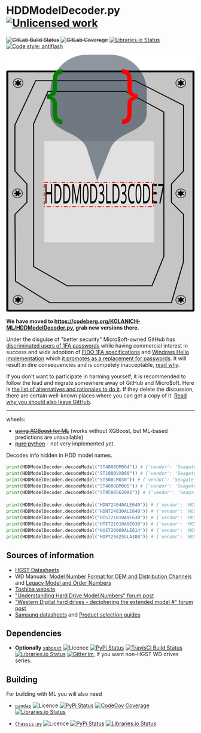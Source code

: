 HDDModelDecoder.py [![Unlicensed work](https://raw.githubusercontent.com/unlicense/unlicense.org/master/static/favicon.png)](https://unlicense.org/)
===============
~~![GitLab Build Status](https://gitlab.com/KOLANICH/HDDModelDecoder.py/badges/master/pipeline.svg)~~
~~![GitLab Coverage](https://gitlab.com/KOLANICH-ML/HDDModelDecoder.py/badges/master/coverage.svg)~~
[![Libraries.io Status](https://img.shields.io/librariesio/github/KOLANICH-ML/HDDModelDecoder.py.svg)](https://libraries.io/github/KOLANICH-ML/HDDModelDecoder.py)
[![Code style: antiflash](https://img.shields.io/badge/code%20style-antiflash-FFF.svg)](https://codeberg.org/KOLANICH-tools/antiflash.py)

![Logo](./HDDModelDecoder_Logo.svg)

**We have moved to https://codeberg.org/KOLANICH-ML/HDDModelDecoder.py, grab new versions there.**

Under the disguise of "better security" Micro$oft-owned GitHub has [discriminated users of 1FA passwords](https://github.blog/2023-03-09-raising-the-bar-for-software-security-github-2fa-begins-march-13/) while having commercial interest in success and wide adoption of [FIDO 1FA specifications](https://fidoalliance.org/specifications/download/) and [Windows Hello implementation](https://support.microsoft.com/en-us/windows/passkeys-in-windows-301c8944-5ea2-452b-9886-97e4d2ef4422) which [it promotes as a replacement for passwords](https://github.blog/2023-07-12-introducing-passwordless-authentication-on-github-com/). It will result in dire consequencies and is competely inacceptable, [read why](https://codeberg.org/KOLANICH/Fuck-GuanTEEnomo).

If you don't want to participate in harming yourself, it is recommended to follow the lead and migrate somewhere away of GitHub and Micro$oft. Here is [the list of alternatives and rationales to do it](https://github.com/orgs/community/discussions/49869). If they delete the discussion, there are certain well-known places where you can get a copy of it. [Read why you should also leave GitHub](https://codeberg.org/KOLANICH/Fuck-GuanTEEnomo).

---

wheels:
* ~~[using XGBoost for ML](https://gitlab.com/KOLANICH-ML/HDDModelDecoder.py/-/jobs/artifacts/master/raw/wheels/HDDModelDecoder-CI_xgboost-py3-none-any.whl?job=build)~~ (works without XGBoost, but ML-based predictions are unavailable)
* ~~[pure python](https://gitlab.com/KOLANICH/HDDModelDecoder.py/-/jobs/artifacts/master/raw/wheels/HDDModelDecoder-CI_python-py3-none-any.whl?job=build)~~ - not very implemented yet.


Decodes info hidden in HDD model names.

```python
print(HDDModelDecoder.decodeModel("ST4000DM004")) # {'vendor': 'Seagate', 'capacity': 4000, 'segment': 'Mainstream', 'attributes': '004'}
print(HDDModelDecoder.decodeModel("ST1000VX000")) # {'vendor': 'Seagate', 'capacity': 1000, 'segment': 'Surveillance', 'attributes': '000'}
print(HDDModelDecoder.decodeModel("ST500LM030")) # {'vendor': 'Seagate', 'capacity': 500, 'segment': 'Laptop Mainstream', 'attributes': '030'}
print(HDDModelDecoder.decodeModel("ST4000DM005")) # {'vendor': 'Seagate', 'capacity': 4000, 'segment': 'Mainstream', 'attributes': '005'}
print(HDDModelDecoder.decodeModel("ST95005620AS")) # {'vendor': 'Seagate', 'form_factor': {'form_factor': 2.5, 'height': 0.748}, 'capacity': 5005.62 (WRONG!), 'interface': 'SATA'}

print(HDDModelDecoder.decodeModel("HDN724040ALE640")) # {'vendor': 'HGST', 'family': 'Deskstar', 'series': 'NAS', 'rpm': 7200, 'top_capacity': 4000, 'capacity': 4000, 'generation_code': 'A', 'height': 1, 'interface': {'interface': 'SATA', 'speed': 6}, 'feature_code': '4', 'buffer_size': 64, 'data_security_mode': 'Instant Secure Erase'}
print(HDDModelDecoder.decodeModel("HDN724030ALE640")) # {'vendor': 'HGST', 'family': 'Deskstar', 'series': 'NAS', 'rpm': 7200, 'top_capacity': 4000, 'capacity': 3000, 'generation_code': 'A', 'height': 1, 'interface': {'interface': 'SATA', 'speed': 6}, 'feature_code': '4', 'buffer_size': 64, 'data_security_mode': 'Instant Secure Erase'}
print(HDDModelDecoder.decodeModel("HTS721010A9E630")) # {'vendor': 'HGST', 'family': 'Travelstar', 'series': 'Standard', 'rpm': 7200, 'top_capacity': 1000, 'capacity': 1000, 'generation_code': 'A', 'height': 0.374, 'interface': {'interface': 'SATA', 'speed': 6}, 'feature_code': '3', 'buffer_size': 32, 'data_security_mode': 'Instant Secure Erase'}
print(HDDModelDecoder.decodeModel("HTE721010A9E630")) # {'vendor': 'HGST', 'family': 'Travelstar', 'series': 'Enhanced Availability', 'rpm': 7200, 'top_capacity': 1000, 'capacity': 1000, 'generation_code': 'A', 'height': 0.374, 'interface': {'interface': 'SATA', 'speed': 6}, 'feature_code': '3', 'buffer_size': 32, 'data_security_mode': 'Instant Secure Erase'}
print(HDDModelDecoder.decodeModel("HUS726060ALE614")) # {'vendor': 'HGST', 'family': 'Ultrastar', 'series': 'Standard', 'rpm': 7200, 'top_capacity': 6000, 'capacity': 6000, 'generation_code': 'A', 'height': 1, 'interface': {'interface': 'SATA', 'speed': 6}, 'feature_code': '1', 'data_security_mode': 'Secure Erase (overwrite only)'}
print(HDDModelDecoder.decodeModel("HDP725025GLA380")) # {'vendor': 'HGST', 'family': 'Deskstar', 'series': 'P Series', 'rpm': 7200, 'top_capacity': 5000, 'capacity': 2500, 'generation_code': 'G', 'height': 1, 'interface': {'interface': 'SATA', 'speed': 3}, 'feature_code': '8', 'buffer_size': 8, 'data_security_mode': 'Instant Secure Erase'}
```

Sources of information
----------------------
* [HGST Datasheets](https://www.google.com/search?q=inurl%3Ahttps%3A%2F%2Fwww.hgst.com%2Fsites%2Fdefault%2Ffiles%2Fresources%2F+filetype%3Apdf+%22How+to+read%22+%22model+number%22)
* WD Manuals: [Model Number Format for OEM and Distribution Channels](https://www.wdc.com/wdproducts/library/Flyer/ENG/2579-001028.pdf) and [Legacy Model and Order Numbers](https://products.wdc.com/library/other/2579-701261.pdf)
* [Toshiba website](https://toshiba.semicon-storage.com/ap-en/design-support/partnumber/storage-products.html)
* ["Understanding Hard Drive Model Numbers" forum post](https://hardforum.com/threads/understanding-hard-drive-model-numbers.921544/)
* ["Western Digital hard drives - deciphering the extended model #" forum post](http://forums.storagereview.com/index.php?/topic/22131-western-digital-hard-drives-deciphering-the-extended-model/)
* [Samsung datasheets](https://www.google.com/search?q=inurl%3Ahttps%3A%2F%2Fwww.seagate.com%2F+samsung+datasheet+filetype%3Apdf) and [Product selection guides](https://www.google.com/search?q=site%3Asamsung.com+AND+%22product+selection+guide%22+AND+filetype%3Apdf+AND+7200)

Dependencies
------------
* **Optionally** [`xgboost`](https://github.com/dmlc/xgboost) ![Licence](https://img.shields.io/github/license/dmlc/xgboost.svg) [![PyPi Status](https://img.shields.io/pypi/v/xgboost.svg)](https://pypi.python.org/pypi/xgboost) [![TravisCI Build Status](https://travis-ci.org/dmlc/xgboost.svg?branch=master)](https://travis-ci.org/dmlc/xgboost) [![Libraries.io Status](https://img.shields.io/librariesio/github/dmlc/xgboost.svg)](https://libraries.io/github/dmlc/xgboost) [![Gitter.im](https://badges.gitter.im/Join%20Chat.svg)](https://gitter.im/dmlc/xgboost), if you want non-HGST WD drives series.


Building
--------
For building with ML you will also need

* [`pandas`](https://github.com/pandas-dev/pandas) ![Licence](https://img.shields.io/github/license/pandas-dev/pandas.svg) [![PyPi Status](https://img.shields.io/pypi/v/pandas.svg)](https://pypi.python.org/pypi/pandas) [![CodeCov Coverage](https://codecov.io/github/pandas-dev/pandas/coverage.svg?branch=master)](https://codecov.io/github/pandas-dev/pandas/) [![Libraries.io Status](https://img.shields.io/librariesio/github/pandas-dev/pandas.svg)](https://libraries.io/github/pandas-dev/pandas)

* [`Chassis.py`](https://codeberg.org/KOLANICH-ML/Chassis.py) ![Licence](https://img.shields.io/github/license/KOLANICH/Chassis.py.svg) [![PyPi Status](https://img.shields.io/pypi/v/Chassis.py.svg)](https://pypi.python.org/pypi/Chassis.py)
[![Libraries.io Status](https://img.shields.io/librariesio/github/KOLANICH/Chassis.py.svg)](https://libraries.io/github/KOLANICH/Chassis.py)

